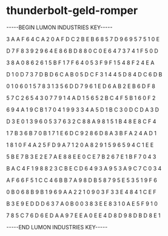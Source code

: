 # thunderbolt-geld-romper

-----BEGIN LUMON INDUSTRIES KEY-----

3 A A F 6 4 C A 2 0 A F D C 2 B E B 6 8 5 7 D 9 6 9 5 7 5 1 0 E

D 7 F 8 3 9 2 9 6 4 E 8 6 B D 8 8 0 C 0 E 6 4 7 3 7 4 1 F 5 0 D

3 8 A 0 8 6 2 6 1 5 B F 1 7 F 6 4 0 5 3 F 9 F 1 5 4 8 F 2 4 E A

D 1 0 D 7 3 7 D B D 6 C A B 0 5 D C F 3 1 4 4 5 D 8 4 D C 6 D B

0 1 0 6 0 1 5 7 8 3 1 3 5 6 D D 7 9 6 1 E D 6 A B 2 E B 6 D F 8

5 7 C 2 6 5 4 3 0 7 7 9 1 4 A D 1 5 6 5 2 B C 4 F 5 B 1 6 0 F 2

6 9 4 A 1 9 C B 1 7 0 4 1 9 9 3 3 4 A 5 D 1 B C 3 0 D C D A 3 D

D 3 E 0 1 3 9 6 0 5 3 7 6 3 2 C 8 8 A 9 8 1 5 1 B 4 8 E 8 C F 4

1 7 B 3 6 B 7 0 B 1 7 1 E 6 D C 9 2 8 6 D 8 A 3 B F A 2 4 A D 1

1 8 1 0 F 4 A 2 5 F D 9 A 7 1 2 0 A 8 2 9 1 5 9 6 5 9 4 C 1 E E

5 B E 7 B 3 E 2 E 7 A E 8 8 E E 0 C E 7 B 2 6 7 E 1 B F 7 0 4 3

B A C 4 F 1 9 8 8 2 3 C B E C D 6 4 9 3 A 9 5 3 A 9 C 7 C 0 3 4

A F 6 6 F 5 1 C C 4 6 B B 7 A 9 8 D B 5 8 7 9 5 E 5 3 5 1 9 F 6

0 B 0 6 8 B 9 B 1 9 6 9 A A 2 2 1 0 9 0 3 F 3 3 E 4 8 4 1 C E F

B 3 E 9 E D D D 6 3 7 A 0 B 0 0 3 8 3 E E 8 3 1 0 A E 5 F 9 1 0

7 8 5 C 7 6 D 6 E D A A 9 7 E E A 0 E E 4 D 8 D 9 8 D B D 8 E 1

-----END LUMON INDUSTRIES KEY-----

